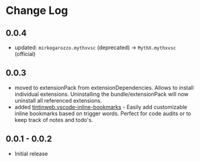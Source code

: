 # Change Log

## 0.0.4

- updated: `mirkogarozzo.mythxvsc` (deprecated) -> `MythX.mythxvsc` (official)

## 0.0.3

- moved to extensionPack from extensionDependencies. Allows to install individual extensions. Uninstalling the bundle/extensionPack will now uninstall all referenced extensions.
- added [tintinweb.vscode-inline-bookmarks](https://marketplace.visualstudio.com/items?itemName=tintinweb.vscode-inline-bookmarks) - Easily add customizable inline bookmarks based on trigger words. Perfect for code audits or to keep track of notes and todo's.

## 0.0.1 - 0.0.2
- Initial release
